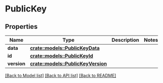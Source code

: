 # PublicKey

## Properties

Name | Type | Description | Notes
------------ | ------------- | ------------- | -------------
**data** | [**crate::models::PublicKeyData**](PublicKeyData.md) |  | 
**id** | [**crate::models::PublicKeyId**](PublicKeyId.md) |  | 
**version** | [**crate::models::PublicKeyVersion**](PublicKeyVersion.md) |  | 

[[Back to Model list]](../README.md#documentation-for-models) [[Back to API list]](../README.md#documentation-for-api-endpoints) [[Back to README]](../README.md)


